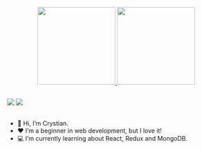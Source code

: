 <div align="center">
  <a href="https://github.com/CloudCryyy">
  <img height="180em" src="https://github-readme-stats.vercel.app/api?username=CrystianBM&show_icons=true&theme=city_lights&include_all_commits=true&count_private=true"/>
  <img height="180em" src="https://github-readme-stats.vercel.app/api/top-langs/?username=CrystianBM&layout=compact&langs_count=7&theme=city_lights"/></a>
</div>
 
 ##

  <a href = "mailto:cbm2003x1@gmail.com"><img src="https://img.shields.io/badge/-Gmail-%23333?style=for-the-badge&logo=gmail&logoColor=white" target="_blank"></a>
  <a href="https://www.linkedin.com/in/crystian-marques-057462228/" target="_blank"><img src="https://img.shields.io/badge/-LinkedIn-%230077B5?style=for-the-badge&logo=linkedin&logoColor=white" target="_blank"></a>
  
##

- 👋 Hi, I’m Crystian.
- ❤️ I’m a beginner in web development, but I love it!
- 💻 I’m currently learning about React, Redux and MongoDB.

<!---
CrystianBM/CrystianBM is a ✨ special ✨ repository because its `README.md` (this file) appears on your GitHub profile.
You can click the Preview link to take a look at your changes.
--->
